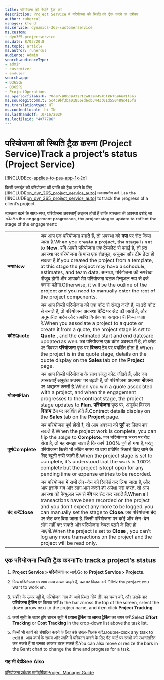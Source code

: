 ```yaml
---
title: परियोजना की स्थिति ट्रैक करें
description: Project Service में परियोजना की स्थिति को ट्रैक करने का तरीका
author: ruhercul
manager: kfend
ms.service: dynamics-365-customerservice
ms.custom:
- dyn365-projectservice
ms.date: 8/03/2018
ms.topic: article
ms.author: ruhercul
audience: Admin
search.audienceType:
- admin
- customizer
- enduser
search.app:
- D365CE
- D365PS
- ProjectOperations
ms.openlocfilehash: 70d07c98bd9432712e939445dbf867b96642f5ba
ms.sourcegitcommit: 5c4c9bf3ba018562d6cb3443c01d550489c415fa
ms.translationtype: HT
ms.contentlocale: hi-IN
ms.lasthandoff: 10/16/2020
ms.locfileid: "4077786"
---
```

# <a name="track-a-projects-status-project-service"></a><span data-ttu-id="d5184-103">परियोजना की स्थिति ट्रैक करना (Project Service)</span><span class="sxs-lookup"><span data-stu-id="d5184-103">Track a project’s status (Project Service)</span></span>

[!INCLUDE[cc-applies-to-psa-app-1x-2x](../includes/cc-applies-to-psa-app-1x-2x.md)]

<span data-ttu-id="d5184-104">किसी क्लाइंट की परियोजना की प्रगति को ट्रैक करने के लिए [!INCLUDE[pn_dyn_365_project_service_auto](../includes/pn-dyn-365-project-service-auto.md)] का उपयोग करें.</span><span class="sxs-lookup"><span data-stu-id="d5184-104">Use the [!INCLUDE[pn_dyn_365_project_service_auto](../includes/pn-dyn-365-project-service-auto.md)] to track the progress of a client’s project.</span></span>  

<span data-ttu-id="d5184-105">व्‍यस्‍तता बढ़ने के साथ-साथ, परियोजना अवस्‍थाएँ अद्यतन होती हैं ताकि व्‍यस्‍तता की अवस्‍था दर्शाई जा सके:</span><span class="sxs-lookup"><span data-stu-id="d5184-105">As the engagement progresses, the project stages update to reflect the stage of the engagement:</span></span>  


|              |                                                                                                                                                                                                                                                                                                  |
|--------------|--------------------------------------------------------------------------------------------------------------------------------------------------------------------------------------------------------------------------------------------------------------------------------------------------|
|   <span data-ttu-id="d5184-106">**नया**</span><span class="sxs-lookup"><span data-stu-id="d5184-106">**New**</span></span>    | <span data-ttu-id="d5184-107">जब आप एक परियोजना बनाते हैं, तो अवस्‍था को **नया** पर सेट किया जाता है.</span><span class="sxs-lookup"><span data-stu-id="d5184-107">When you create a project, the stage is set to **New**.</span></span> <span data-ttu-id="d5184-108">यदि आपने परियोजना एक टेम्‍पलेट से बनाई है, तो इस अवस्‍था पर परियोजना के पास एक शेड्यूल, अनुमान और टीम डेटा हो सकता है.</span><span class="sxs-lookup"><span data-stu-id="d5184-108">If you created the project from a template, at this stage the project may have a schedule, estimates, and team data.</span></span> <span data-ttu-id="d5184-109">अन्यथा, परियोजना की रूपरेखा मौजूद होगी और आपको शेष परियोजना घटक मैन्युअल रूप से दर्ज करना पड़ेगा.</span><span class="sxs-lookup"><span data-stu-id="d5184-109">Otherwise, it will be the outline of the project and you need to manually enter the rest of the project components.</span></span> |
|  <span data-ttu-id="d5184-110">**कोट**</span><span class="sxs-lookup"><span data-stu-id="d5184-110">**Quote**</span></span>   |      <span data-ttu-id="d5184-111">जब आप किसी परियोजना को एक कोट से संबद्ध करते हैं, या इसे कोट से बनाते हैं, तो परियोजना अवस्‍था **कोट** पर सेट की जाती है, और अनुमानित प्रारंभ और समाप्ति दिनांक का अद्यतन भी किया जाता है.</span><span class="sxs-lookup"><span data-stu-id="d5184-111">When you associate a project to a quote or create it from a quote, the project stage is set to **Quote** , and the estimated start and end datesare updated as well.</span></span> <span data-ttu-id="d5184-112">जब परियोजना एक कोट अवस्‍था में है, तो कोट पर विवरण **परियोजना** पृष्ठ पर **विक्रय** टैब पर प्रदर्शित होता है.</span><span class="sxs-lookup"><span data-stu-id="d5184-112">When the project is in the quote stage, details on the quote display on the **Sales** tab on the **Project** page.</span></span>      |
|   <span data-ttu-id="d5184-113">**योजना**</span><span class="sxs-lookup"><span data-stu-id="d5184-113">**Plan**</span></span>   |                                     <span data-ttu-id="d5184-114">जब आप किसी परियोजना के साथ संबद्ध कोट जीतते हैं, और जब व्‍यस्‍तताएँ अनुबंध अवस्‍था पर बढ़ती हैं, तो परियोजना अवस्‍था **योजना** पर अद्यतन करती है.</span><span class="sxs-lookup"><span data-stu-id="d5184-114">When you win a quote associated with a project, and when the engagement progresses to the contract stage, the project stage updates to **Plan**.</span></span> <span data-ttu-id="d5184-115">**परियोजना** पृष्ठ पर, अनुबंध विवरण **विक्रय** टैब पर प्रदर्शित होते हैं.</span><span class="sxs-lookup"><span data-stu-id="d5184-115">Contract details display on the **Sales** tab on the **Project** page.</span></span>                                      |
| <span data-ttu-id="d5184-116">**पूर्ण**</span><span class="sxs-lookup"><span data-stu-id="d5184-116">**Complete**</span></span> |                    <span data-ttu-id="d5184-117">जब परियोजना पूर्ण होती है, तो आप अवस्था को **पूर्ण** पर फ़्लिप कर सकते हैं.</span><span class="sxs-lookup"><span data-stu-id="d5184-117">When the project work is complete, you can flip the stage to **Complete**.</span></span> <span data-ttu-id="d5184-118">जब परियोजना चरण पर सेट होता है, तो यह समझा जाता है कि कार्य 100% पूर्ण हो गया है, परंतु परियोजना किसी भी लंबित समय या व्‍यय प्रविष्टि रिकार्ड किए जाने के लिए खुली रखी जाती है.</span><span class="sxs-lookup"><span data-stu-id="d5184-118">When the project stage is set to complete, it’s understood that the work is 100% complete but the project is kept open for any pending time or expense entries to be recorded.</span></span>                     |
|  <span data-ttu-id="d5184-119">**बंद करें**</span><span class="sxs-lookup"><span data-stu-id="d5184-119">**Close**</span></span>   |           <span data-ttu-id="d5184-120">जब परियोजना में सभी लेन-देन को रिकॉर्ड कर लिया जाता है, और आप इसके बाद और लॉग ऑन करने की अपेक्षा नहीं करते, तो आप अवस्‍था को मैन्‍युअल रूप से **बंद** पर सेट कर सकते हैं.</span><span class="sxs-lookup"><span data-stu-id="d5184-120">When all transactions have been recorded on the project and you don't expect any more to be logged, you can manually set the stage to **Close**.</span></span> <span data-ttu-id="d5184-121">जब परियोजना **बंद** पर सेट कर दिया जाता है, किसी परियोजना पर कोई और लेन-देन लॉग नहीं कर सकते और परियोजना केवल पढ़ने के लिए हो जाएगी.</span><span class="sxs-lookup"><span data-stu-id="d5184-121">When the project is set to **Close** , you can’t log any more transactions on the project and the project will be read only.</span></span>           |

## <a name="to-track-a-projects-status"></a><span data-ttu-id="d5184-122">एक परियोजना स्थिति ट्रैक करना</span><span class="sxs-lookup"><span data-stu-id="d5184-122">To track a project’s status</span></span>  

1.  <span data-ttu-id="d5184-123">**Project Service > परियोजना** पर जाएँ.</span><span class="sxs-lookup"><span data-stu-id="d5184-123">Go to **Project Service > Projects**.</span></span>  

2.  <span data-ttu-id="d5184-124">जिस परियोजना पर आप काम करना चाहते हैं, उस पर क्लिक करें.</span><span class="sxs-lookup"><span data-stu-id="d5184-124">Click the project you want to work on.</span></span>  

3.  <span data-ttu-id="d5184-125">स्क्रीन के ऊपर पट्टी में, परियोजना नाम के आगे स्थित नीचे तीर का चयन करें, और उसके बाद **परियोजना ट्रैकिंग** पर क्लिक करें.</span><span class="sxs-lookup"><span data-stu-id="d5184-125">In the bar across the top of the screen, select the down arrow next to the project name, and then click **Project Tracking**.</span></span>  

4.  <span data-ttu-id="d5184-126">कार्य सूची के ऊपर ड्रॉप डाउन सूची में **प्रयास ट्रैकिंग** या **लागत ट्रैकिंग** का चयन करें.</span><span class="sxs-lookup"><span data-stu-id="d5184-126">Select **Effort Tracking** or **Cost Tracking** in the drop-down list above the task list.</span></span>  

5.  <span data-ttu-id="d5184-127">किसी भी कार्य को संपादित करने के लिए उसे डबल-क्लिक करें.</span><span class="sxs-lookup"><span data-stu-id="d5184-127">Double-click any task to edit it.</span></span> <span data-ttu-id="d5184-128">आप कार्य के समय और प्रगति में परिवर्तन करने के लिए गैंट चार्ट पर स्‍तंभों को स्‍थानांतरित कर सकते हैं या उनका आकार बदल सकते हैं.</span><span class="sxs-lookup"><span data-stu-id="d5184-128">You can also move or resize the bars in the Gantt chart to change the time and progress for a task.</span></span>  

### <a name="see-also"></a><span data-ttu-id="d5184-129">यह भी देखें</span><span class="sxs-lookup"><span data-stu-id="d5184-129">See Also</span></span>  
 [<span data-ttu-id="d5184-130">परियोजना प्रबंधक मार्गदर्शिका</span><span class="sxs-lookup"><span data-stu-id="d5184-130">Project Manager Guide</span></span>](../psa/project-manager-guide.md)
